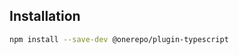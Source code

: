 ## Installation

```sh
npm install --save-dev @onerepo/plugin-typescript
```

<!-- start-install-typedoc -->
<!-- end-install-typedoc -->
